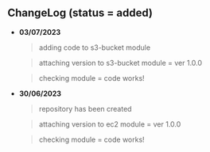 ## ChangeLog (status = added)

- **03/07/2023** 
	> adding code to s3-bucket module 

	> attaching version to s3-bucket module = ver 1.0.0

	> checking module = code works!


- **30/06/2023** 
	> repository has been created 

	> attaching version to ec2 module = ver 1.0.0

	> checking module = code works!
	